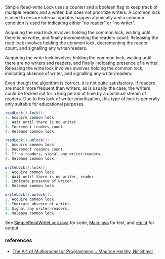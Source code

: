 Simple Read-write Lock uses a counter and a
boolean flag to keep track of multiple readers
and a writer, but does not prioritize writers.
A common lock is used to ensure internal
updates happen atomically and a common
condition is used for indicating either "no
reader" or "no writer".

Acquiring the read lock involves holding the
common lock, waiting until there is no writer,
and finally incrementing the readers count.
Releasing the read lock involves holding the
common lock, decrementing the reader count, and
signalling any writer/readers.

Acquiring the write lock involves holding the
common lock, waiting until there are no writers
and readers, and finally indicating presence of
a writer. Releasing the write lock involves
involves holding the common lock, indicating
absence of writer, and signalling any
writer/readers.

Even though the algorithm is correct, it is not
quite satisfactory. If readers are much more
frequent than writers, as is usually the case,
the writers could be locked out for a long
period of time by a continual stream of readers.
Due to this lack of writer prioritization, this
type of lock is generally only suitable for
educational purposes.

```java
readLock().lock():
1. Acquire common lock.
2. Wait until there is no writer.
3. Increment readers count.
4. Release common lock.
```

```java
readLock().unlock():
1. Acquire common lock.
2. Decrement readers count.
3. If no readers, signal any writer/readers.
4. Release common lock.
```

```java
writeLock().lock():
1. Acquire common lock.
2. Wait until there is no writer, reader.
3. Indicate presence of writer.
4. Release common lock.
```

```java
writeLock().unlock():
1. Acquire common lock.
2. Indicate absence of writer.
3. Signal any writer/readers.
4. Release common lock.
```

See [SimpleReadWriteLock.java] for code, [Main.java] for test, and [repl.it] for output.

[SimpleReadWriteLock.java]: https://repl.it/@wolfram77/simple-read-write-lock#SimpleReadWriteLock.java
[Main.java]: https://repl.it/@wolfram77/simple-read-write-lock#Main.java
[repl.it]: https://simple-read-write-lock.wolfram77.repl.run


### references

- [The Art of Multiprocessor Programming :: Maurice Herlihy, Nir Shavit](https://dl.acm.org/doi/book/10.5555/2385452)
